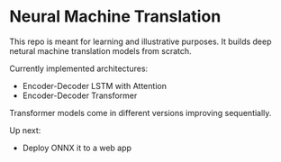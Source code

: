 # Neural Machine Translation

This repo is meant for learning and illustrative purposes. It builds deep netural machine translation models from scratch.

Currently implemented architectures:
- Encoder-Decoder LSTM with Attention
- Encoder-Decoder Transformer

Transformer models come in different versions improving sequentially.

Up next:
- Deploy ONNX it to a web app